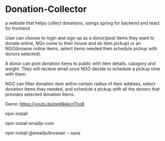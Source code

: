 # Donation-Collector

a website that helps collect donations, usings spring for backend and react for frontend

User can choose to login and sign up as a donor(post items they want to donate online, NGo come to their house and do item pickup) or an NGO(browse online items, select items needed then schedule pickup with donors selected). 

A donor can post donation items to public with item details, catagory and weight. They will recieve email once NGO decide to schedule a pickup time with them.

NGO can filter donation item within certain radius of their address, select donation items they needed, and schedule a pickup with all the donors that provides selected donation items.

Demo: https://youtu.be/qmNekcnTho8

npm install

npm install emailjs-com

npm install @emailjs/browser --save
